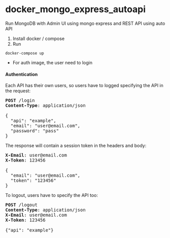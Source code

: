 # docker_mongo_express_autoapi
Run MongoDB with Admin UI using mongo express and REST API using auto API

1. Install docker / compose
2. Run
```
docker-compose up
```

- For auth image, the user need to login

#### Authentication

Each API has their own users, so users have to logged specifying the API in the request:

<pre>
<b>POST</b> /login
<b>Content-Type</b>: application/json

{
  "api": "example",
  "email": "user@email.com",
  "password": "pass"
}
</pre>

The response will contain a session token in the headers and body:

<pre>
<b>X-Email</b>: user@email.com
<b>X-Token</b>: 123456

{
  "email": "user@email.com",
  "token": "123456"
}
</pre>

To logout, users have to specify the API too:

<pre>
<b>POST</b> /logout
<b>Content-Type</b>: application/json
<b>X-Email</b>: user@email.com
<b>X-Token</b>: 123456

{"api": "example"}
</pre>
